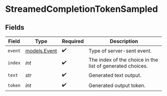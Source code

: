 # StreamedCompletionTokenSampled


## Fields

| Field                                                     | Type                                                      | Required                                                  | Description                                               |
| --------------------------------------------------------- | --------------------------------------------------------- | --------------------------------------------------------- | --------------------------------------------------------- |
| `event`                                                   | [models.Event](../models/event.md)                        | :heavy_check_mark:                                        | Type of server-sent event.                                |
| `index`                                                   | *int*                                                     | :heavy_check_mark:                                        | The index of the choice in the list of generated choices. |
| `text`                                                    | *str*                                                     | :heavy_check_mark:                                        | Generated text output.                                    |
| `token`                                                   | *int*                                                     | :heavy_check_mark:                                        | Generated output token.                                   |